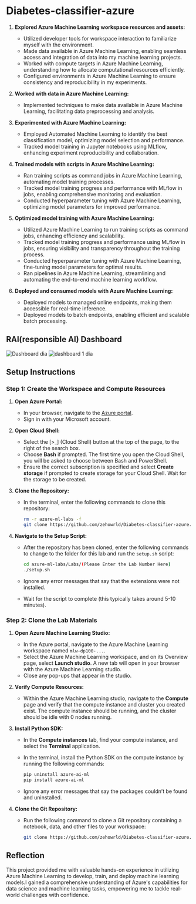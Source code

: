 # Diabetes-classifier-azure

1. **Explored Azure Machine Learning workspace resources and assets:**
   - Utilized developer tools for workspace interaction to familiarize myself with the environment.
   - Made data available in Azure Machine Learning, enabling seamless access and integration of data into my machine learning projects.
   - Worked with compute targets in Azure Machine Learning, understanding how to allocate computational resources efficiently.
   - Configured environments in Azure Machine Learning to ensure consistency and reproducibility in my experiments.

2. **Worked with data in Azure Machine Learning:**
   - Implemented techniques to make data available in Azure Machine Learning, facilitating data preprocessing and analysis.

3. **Experimented with Azure Machine Learning:**
   - Employed Automated Machine Learning to identify the best classification model, optimizing model selection and performance.
   - Tracked model training in Jupyter notebooks using MLflow, enhancing experiment reproducibility and collaboration.

4. **Trained models with scripts in Azure Machine Learning:**
   - Ran training scripts as command jobs in Azure Machine Learning, automating model training processes.
   - Tracked model training progress and performance with MLflow in jobs, enabling comprehensive monitoring and evaluation.
   - Conducted hyperparameter tuning with Azure Machine Learning, optimizing model parameters for improved performance.

5. **Optimized model training with Azure Machine Learning:**
   - Utilized Azure Machine Learning to run training scripts as command jobs, enhancing efficiency and scalability.
   - Tracked model training progress and performance using MLflow in jobs, ensuring visibility and transparency throughout the training process.
   - Conducted hyperparameter tuning with Azure Machine Learning, fine-tuning model parameters for optimal results.
   - Ran pipelines in Azure Machine Learning, streamlining and automating the end-to-end machine learning workflow.

6. **Deployed and consumed models with Azure Machine Learning:**
   - Deployed models to managed online endpoints, making them accessible for real-time inference.
   - Deployed models to batch endpoints, enabling efficient and scalable batch processing.

## RAI(responsible AI) Dashboard 
![Dashboard dia](https://github.com/user-attachments/assets/c3fcf7f9-ab9c-402c-92b9-033d49d77203)
![dashboard 1 dia](https://github.com/user-attachments/assets/372baa33-21a3-4dd5-b6fa-ab45c4d8604a)

## Setup Instructions

### Step 1: Create the Workspace and Compute Resources

1. **Open Azure Portal:**
   - In your browser, navigate to the [Azure portal](https://portal.azure.com/).
   - Sign in with your Microsoft account.

2. **Open Cloud Shell:**
   - Select the [>_] (Cloud Shell) button at the top of the page, to the right of the search box.
   - Choose **Bash** if prompted. The first time you open the Cloud Shell, you will be asked to choose between Bash and PowerShell.
   - Ensure the correct subscription is specified and select **Create storage** if prompted to create storage for your Cloud Shell. Wait for the storage to be created.

3. **Clone the Repository:**
   - In the terminal, enter the following commands to clone this repository:

     ```bash
     rm -r azure-ml-labs -f
     git clone https://github.com/zehowrld/Diabetes-classifier-azure.git azure-ml-labs
     ```

4. **Navigate to the Setup Script:**
   - After the repository has been cloned, enter the following commands to change to the folder for this lab and run the `setup.sh` script:

     ```bash
     cd azure-ml-labs/Labs/(Please Enter the Lab Number Here)
     ./setup.sh
     ```

   - Ignore any error messages that say that the extensions were not installed.
   - Wait for the script to complete (this typically takes around 5-10 minutes).

### Step 2: Clone the Lab Materials

1. **Open Azure Machine Learning Studio:**
   - In the Azure portal, navigate to the Azure Machine Learning workspace named `mlw-dp100-...`.
   - Select the Azure Machine Learning workspace, and on its Overview page, select **Launch studio**. A new tab will open in your browser with the Azure Machine Learning studio.
   - Close any pop-ups that appear in the studio.

2. **Verify Compute Resources:**
   - Within the Azure Machine Learning studio, navigate to the **Compute** page and verify that the compute instance and cluster you created exist. The compute instance should be running, and the cluster should be idle with 0 nodes running.

3. **Install Python SDK:**
   - In the **Compute instances** tab, find your compute instance, and select the **Terminal** application.
   - In the terminal, install the Python SDK on the compute instance by running the following commands:

     ```bash
     pip uninstall azure-ai-ml
     pip install azure-ai-ml
     ```

   - Ignore any error messages that say the packages couldn’t be found and uninstalled.

4. **Clone the Git Repository:**
   - Run the following command to clone a Git repository containing a notebook, data, and other files to your workspace:

     ```bash
     git clone https://github.com/zehowrld/Diabetes-classifier-azure.git azure-ml-labs
     ```

## Reflection

This project provided me with valuable hands-on experience in utilizing Azure Machine Learning to develop, train, and deploy machine learning models.I gained a comprehensive understanding of Azure's capabilities for data science and machine learning tasks, empowering me to tackle real-world challenges with confidence.
